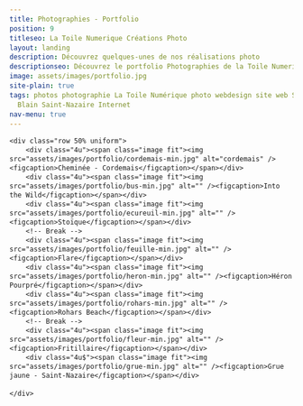 ```yaml
---
title: Photographies - Portfolio
position: 9
titleseo: La Toile Numerique Créations Photo
layout: landing
description: Découvrez quelques-unes de nos réalisations photo
descriptionseo: Découvrez le portfolio Photographies de la Toile Numerique
image: assets/images/portfolio.jpg
site-plain: true
tags: photos photographie La Toile Numérique photo webdesign site web Savenay Pontchateau
  Blain Saint-Nazaire Internet
nav-menu: true
---
```


<!-- Main -->
<div id="main" class="alt">
<section id="one" class="spotlights">


	<div class="row 50% uniform">
		<div class="4u"><span class="image fit"><img src="assets/images/portfolio/cordemais-min.jpg" alt="cordemais" /><figcaption>Cheminée - Cordemais</figcaption></span></div>	
		<div class="4u"><span class="image fit"><img src="assets/images/portfolio/bus-min.jpg" alt="" /><figcaption>Into the Wild</figcaption></span></div>
		<div class="4u"><span class="image fit"><img src="assets/images/portfolio/ecureuil-min.jpg" alt="" /><figcaption>Stoïque</figcaption></span></div>
		<!-- Break -->
		<div class="4u"><span class="image fit"><img src="assets/images/portfolio/feuille-min.jpg" alt="" /><figcaption>Flare</figcaption></span></div>
		<div class="4u"><span class="image fit"><img src="assets/images/portfolio/heron-min.jpg" alt="" /><figcaption>Héron Pourpré</figcaption></span></div>
		<div class="4u"><span class="image fit"><img src="assets/images/portfolio/rohars-min.jpg" alt="" /><figcaption>Rohars Beach</figcaption></span></div>
		<!-- Break -->
		<div class="4u"><span class="image fit"><img src="assets/images/portfolio/fleur-min.jpg" alt="" /><figcaption>Fritillaire</figcaption></span></div>
		<div class="4u$"><span class="image fit"><img src="assets/images/portfolio/grue-min.jpg" alt="" /><figcaption>Grue jaune - Saint-Nazaire</figcaption></span></div>

	</div>

</section>
</div>
	
